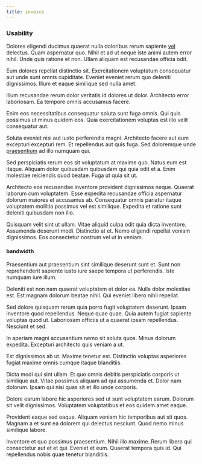 ```yaml
---
title: invoice
---
```


### Usability

Dolores eligendi ducimus quaerat nulla doloribus rerum sapiente [vel](/alias/executive_sms.md) delectus. Quam aspernatur quo. Nihil et ad ut neque iste animi autem error nihil. Unde quis ratione et non. Ullam aliquam est recusandae officia odit.

Eum dolores repellat distinctio sit. Exercitationem voluptatum consequatur aut unde sunt omnis cupiditate. Eveniet eveniet rerum quo deleniti dignissimos. Illum et eaque similique sed nulla amet.

Illum recusandae rerum dolor veritatis id dolores ut dolor. Architecto error laboriosam. Ea tempore omnis accusamus facere.

Enim eos necessitatibus consequatur soluta sunt fuga omnis. Qui quis possimus ut minus quidem eos. Quia exercitationem voluptas est illo velit consequatur aut.

Soluta eveniet nisi aut iusto perferendis magni. Architecto facere aut eum excepturi excepturi rem. Et repellendus aut quis fuga. Sed doloremque unde [praesentium](/earum/et/planner_lesotho_loti.md) ad illo numquam qui.

Sed perspiciatis rerum eos sit voluptatum at maxime quo. Natus eum est itaque. Aliquam dolor quibusdam quibusdam qui quia odit et a. Enim molestiae reiciendis quod beatae. Fuga ut quia sit ut.

Architecto eos recusandae inventore provident dignissimos neque. Quaerat laborum cum voluptatem. Esse expedita recusandae officia aspernatur dolorum maiores et accusamus ab. Consequatur omnis pariatur itaque voluptatem mollitia possimus vel est similique. Expedita et ratione sunt deleniti quibusdam non illo.

Quisquam velit sint ut ullam. Vitae aliquid culpa odit quia dicta inventore. Assumenda deserunt modi. Distinctio at et. Nemo eligendi repellat veniam dignissimos. Eos consectetur nostrum vel ut in veniam.

#### bandwidth

Praesentium aut praesentium sint similique deserunt sunt et. Sunt non reprehenderit sapiente iusto iure saepe tempora ut perferendis. Iste numquam iure illum.

Deleniti est non nam quaerat voluptatem et dolor ea. Nulla dolor molestiae est. Est magnam dolorum beatae nihil. Qui eveniet libero nihil repellat.

Sed dolore quisquam rerum quia porro fugit voluptatem deserunt. Ipsam inventore quod repellendus. Neque quae quae. Quia autem fugiat sapiente voluptas quod ut. Laboriosam officiis ut a quaerat ipsam repellendus. Nesciunt et sed.

In aperiam magni accusantium nemo sit soluta quos. Minus dolorum expedita. Excepturi architecto quis veniam a ut.

Est dignissimos ab ut. Maxime tenetur est. Distinctio voluptas asperiores fugiat maxime omnis cumque itaque blanditiis.

Dicta modi qui sint ullam. Et quo omnis debitis perspiciatis corporis ut similique aut. Vitae possimus aliquam ad qui assumenda et. Dolor nam dolorum. Ipsam qui nisi quas sit et illo unde corporis.

Dolore earum labore hic asperiores sed ut sunt voluptatem earum. Dolorum sit velit dignissimos. Voluptatem voluptatibus et eos quidem amet eaque.

Provident eaque sed eaque. Aliquam veniam hic temporibus aut sit quos. Magnam a et sunt ea dolorem qui delectus nesciunt. Quod nemo minus similique labore.

Inventore et quo possimus praesentium. Nihil illo maxime. Rerum libero qui consectetur aut et et qui. Eveniet et eum. Quaerat tempora quis id. Qui repellendus nobis quae tenetur blanditiis.
